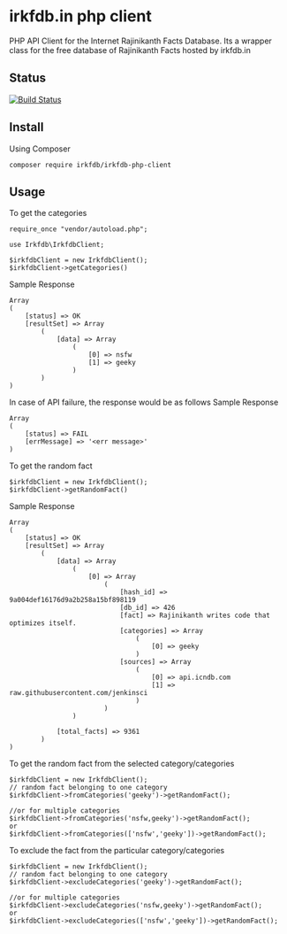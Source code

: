 # irkfdb.in php client
PHP API Client for the Internet Rajinikanth Facts Database. Its a wrapper class for the free database of Rajinikanth Facts hosted by irkfdb.in

## Status
[![Build Status](https://travis-ci.org/irkfdb/irkfdb-php-client.svg?branch=master)](https://travis-ci.org/irkfdb/irkfdb-php-client)

## Install
Using Composer

```
composer require irkfdb/irkfdb-php-client
```

## Usage
To get the categories
```
require_once "vendor/autoload.php";

use Irkfdb\IrkfdbClient;

$irkfdbClient = new IrkfdbClient();
$irkfdbClient->getCategories()
```

Sample Response
```
Array
(
    [status] => OK
    [resultSet] => Array
        (
            [data] => Array
                (
                    [0] => nsfw
                    [1] => geeky
                )
        )
)
```

In case of API failure, the response would be as follows
Sample Response
```
Array
(
    [status] => FAIL
    [errMessage] => '<err message>'
)
```

To get the random fact
```
$irkfdbClient = new IrkfdbClient();
$irkfdbClient->getRandomFact()
```

Sample Response
```
Array
(
    [status] => OK
    [resultSet] => Array
        (
            [data] => Array
                (
                    [0] => Array
                        (
                            [hash_id] => 9a004def16176d9a2b258a15bf898119
                            [db_id] => 426
                            [fact] => Rajinikanth writes code that optimizes itself.
                            [categories] => Array
                                (
                                    [0] => geeky
                                )
                            [sources] => Array
                                (
                                    [0] => api.icndb.com
                                    [1] => raw.githubusercontent.com/jenkinsci
                                )
                        )
                )

            [total_facts] => 9361
        )
)
```

To get the random fact from the selected category/categories
```
$irkfdbClient = new IrkfdbClient();
// random fact belonging to one category
$irkfdbClient->fromCategories('geeky')->getRandomFact();

//or for multiple categories
$irkfdbClient->fromCategories('nsfw,geeky')->getRandomFact();
or
$irkfdbClient->fromCategories(['nsfw','geeky'])->getRandomFact();
```

To exclude the fact from the particular category/categories
```
$irkfdbClient = new IrkfdbClient();
// random fact belonging to one category
$irkfdbClient->excludeCategories('geeky')->getRandomFact();

//or for multiple categories
$irkfdbClient->excludeCategories('nsfw,geeky')->getRandomFact();
or
$irkfdbClient->excludeCategories(['nsfw','geeky'])->getRandomFact();
```
